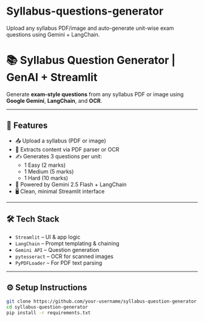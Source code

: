# Syllabus-questions-generator
Upload any syllabus PDF/image and auto-generate unit-wise exam questions using Gemini + LangChain.
# 📚 Syllabus Question Generator | GenAI + Streamlit

Generate **exam-style questions** from any syllabus PDF or image using **Google Gemini**, **LangChain**, and **OCR**.

---

## 🚀 Features

- 📤 Upload a syllabus (PDF or image)
- 🧠 Extracts content via PDF parser or OCR
- ✍️ Generates 3 questions per unit:
  - 1 Easy (2 marks)
  - 1 Medium (5 marks)
  - 1 Hard (10 marks)
- 🤖 Powered by Gemini 2.5 Flash + LangChain
- 🖥️ Clean, minimal Streamlit interface

---

## 🛠 Tech Stack

- `Streamlit` – UI & app logic  
- `LangChain` – Prompt templating & chaining  
- `Gemini API` – Question generation  
- `pytesseract` – OCR for scanned images  
- `PyPDFLoader` – For PDF text parsing

---

## ⚙️ Setup Instructions

```bash
git clone https://github.com/your-username/syllabus-question-generator.git
cd syllabus-question-generator
pip install -r requirements.txt

